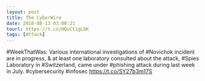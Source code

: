 ```yaml
---
layout: post
title: The CyberWire
date: 2018-08-13 03:00:21
tourl: https://t.co/HQuCt1gLbK
tags: [Attack]
---
```

#WeekThatWas: Various international investigations of #Novichok incident are in progress, &amp; at least one laboratory consulted about the attack, #Spies Laboratory in #Switzerland, came under #phishing attack during last week in July. #cybersecurity #infosec https://t.co/SY27b3m17S